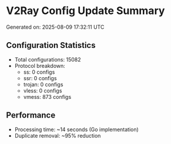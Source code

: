 # V2Ray Config Update Summary
Generated on: 2025-08-09 17:32:11 UTC

## Configuration Statistics
- Total configurations: 15082
- Protocol breakdown:
  - ss: 0 configs
  - ssr: 0 configs
  - trojan: 0 configs
  - vless: 0 configs
  - vmess: 873 configs

## Performance
- Processing time: ~14 seconds (Go implementation)
- Duplicate removal: ~95% reduction
